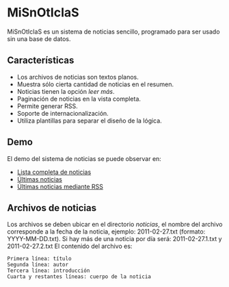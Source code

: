 MiSnOtIcIaS
===========

MiSnOtIcIaS es un sistema de noticias sencillo, programado para ser usado sin
una base de datos.

Características
---------------

- Los archivos de noticias son textos planos.
- Muestra sólo cierta cantidad de noticias en el resumen.
- Noticias tienen la opción *leer más*.
- Paginación de noticias en la vista completa.
- Permite generar RSS.
- Soporte de internacionalización.
- Utiliza plantillas para separar el diseño de la lógica.

Demo
----

El demo del sistema de noticias se puede observar en:

- [Lista completa de noticias](http://mi.delaf.cl/misnoticias)
- [Últimas noticias](http://mi.delaf.cl/misnoticias/ultimas.php)
- [Últimas noticias mediante RSS](http://mi.delaf.cl/misnoticias/rss.php)

Archivos de noticias
--------------------

Los archivos se deben ubicar en el directorio *noticias*, el nombre del archivo
corresponde a la fecha de la noticia, ejemplo: 2011-02-27.txt (formato:
YYYY-MM-DD.txt). Si hay más de una noticia por día será: 2011-02-27.1.txt y
2011-02-27.2.txt El contenido del archivo es:

    Primera línea: título
    Segunda línea: autor
    Tercera línea: introducción
    Cuarta y restantes líneas: cuerpo de la noticia
